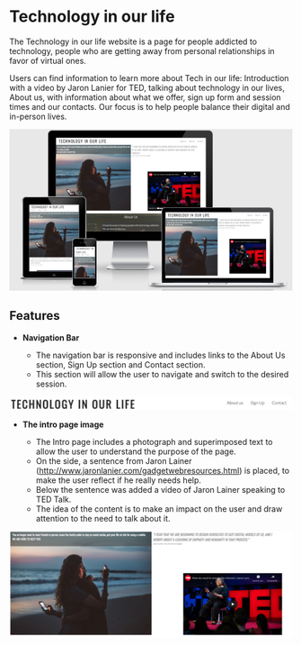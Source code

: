 
# Technology in our life

The Technology in our life website is a page for people addicted to technology, people who are getting away from personal relationships in favor of virtual ones.

Users can find information to learn more about Tech in our life: Introduction with a video by Jaron Lanier for TED, talking about technology in our lives, About us, with information about what we offer, sign up form and session times and our contacts. Our focus is to help people balance their digital and in-person lives. 


![Responsice Mockup](https://github.com/caflavio/tech-life/blob/main/assets/images/readme/mockup.png)


## Features

- __Navigation Bar__

    - The navigation bar is responsive and includes links to the About Us section, Sign Up section and Contact section.
    - This section will allow the user to navigate and switch to the desired session.

![Nav Bar](https://github.com/caflavio/tech-life/blob/main/assets/images/readme/nav.png)

- __The intro page image__

    - The Intro page includes a photograph and superimposed text to allow the user to understand the purpose of the page.
    - On the side, a sentence from Jaron Lainer (http://www.jaronlanier.com/gadgetwebresources.html) is placed, to make the user reflect if he really needs help.
    - Below the sentence was added a video of Jaron Lainer speaking to TED Talk.
    - The idea of the content is to make an impact on the user and draw attention to the need to talk about it.

![Nav Bar](https://github.com/caflavio/tech-life/blob/main/assets/images/readme/intro.png)